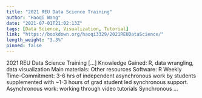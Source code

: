 ```yaml
---
title: "2021 REU Data Science Training"
author: "Haoqi Wang"
date: "2021-07-01T21:02:13Z"
tags: [Data Science, Visualization, Tutorial]
link: "https://bookdown.org/haoqi3329/2021REUDataScience/"
length_weight: "3.3%"
pinned: false
---
```


2021 REU Data Science Training [...] Knowledge Gained: R, data wrangling, data visualization Main materials: Other resources Software: R Weekly Time-Commitment: 3-6 hrs of independent asynchronous work by students supplemented with ~1-3 hours of grad student led synchronous support. Asynchronous work: working through video tutorials Synchronous ...
